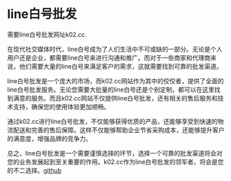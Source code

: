 # line白号批发

需要line白号批发网址k02.cc.

在现代社交媒体时代，line白号成为了人们生活中不可或缺的一部分。无论是个人用户还是企业，都需要line白号来进行沟通和推广。而对于一些商家和代理商来说，他们需要大量的line白号来满足客户的需求，这就需要找到可靠的批发渠道。

line白号批发是一个庞大的市场，而k02.cc网站作为其中的佼佼者，提供了全面的line白号批发服务。无论您需要大批量的line白号还是个别定制，都可以在这里找到满意的服务。而且k02.cc网站不仅提供line白号批发，还有相关的售后服务和技术支持，确保您的使用体验更加顺畅。

通过k02.cc进行line白号批发，不仅能够获得优质的产品，还能够享受到快速的物流配送和完善的售后保障。这样不仅能够帮助企业节省采购成本，还能够提升客户的满意度，增强品牌的竞争力。

总之，line白号批发是一个需要谨慎选择的环节，选择一个可靠的批发渠道将会对您的业务发展起到至关重要的作用。k02.cc作为line白号批发的领军者，将会是您的不二选择。[github](https://github.com)